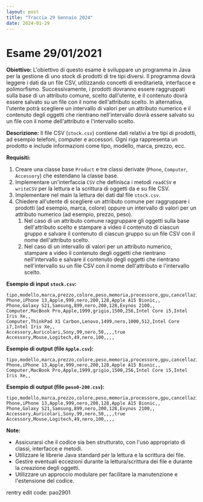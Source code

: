 ```yaml
---
layout: post
title: "Traccia 29 Gennaio 2024"
date: 2024-01-29
---
```


# Esame 29/01/2021

**Obiettivo:**
L'obiettivo di questo esame è sviluppare un programma in Java per la gestione di uno stock di prodotti di tre tipi diversi. Il programma dovrà leggere i dati da un file CSV, utilizzando concetti di ereditarietà, interfacce e polimorfismo. Successivamente, i prodotti dovranno essere raggruppati sulla base di un attributo comune, scelto dall'utente, e il contenuto dovrà essere salvato su un file con il nome dell'attributo scelto. In alternativa, l'utente potrà scegliere un intervallo di valori per un attributo numerico e il contenuto degli oggetti che rientrano nell'intervallo dovrà essere salvato su un file con il nome dell'attributo e l'intervallo scelto.

**Descrizione:**
Il file CSV (`stock.csv`) contiene dati relativi a tre tipi di prodotti, ad esempio telefoni, computer e accessori. Ogni riga rappresenta un prodotto e include informazioni come tipo, modello, marca, prezzo, ecc.

**Requisiti:**

1. Creare una classe base `Product` e tre classi derivate (`Phone`, `Computer`, `Accessory`) che estendano la classe base.
2. Implementare un'interfaccia `CSV` che definisca i metodi `readCSV` e `writeCSV` per la lettura e la scrittura di oggetti da e su file CSV.
3. Implementare nel main la lettura dei dati dal file `stock.csv`.
4. Chiedere all'utente di scegliere un attributo comune per raggruppare i prodotti (ad esempio, marca, colore) oppure un intervallo di valori per un attributo numerico (ad esempio, prezzo, peso).
   1. Nel caso di un attributo comune raggruppare gli oggetti sulla base dell'attributo scelto e stampare a video il contenuto di ciascun gruppo e salvare il contenuto di ciascun gruppo su un file CSV con il nome dell'attributo scelto.
   2. Nel caso di un intervallo di valori per un attributo numerico, stampare a video il contenuto degli oggetti che rientrano nell'intervallo e salvare il contenuto degli oggetti che rientrano nell'intervallo su un file CSV con il nome dell'attributo e l'intervallo scelto.

**Esempio di input `stock.csv`:**

```csv
tipo,modello,marca,prezzo,colore,peso,memoria,processore,gpu,cancellazioneRumore
Phone,iPhone 13,Apple,999,nero,200,128,Apple A15 Bionic,,
Phone,Galaxy S21,Samsung,899,nero,200,128,Exynos 2100,,
Computer,MacBook Pro,Apple,1999,grigio,1500,256,Intel Core i5,Intel Iris Xe,,
Computer,ThinkPad X1 Carbon,Lenovo,1499,nero,1000,512,Intel Core i7,Intel Iris Xe,,
Accessory,Auricolari,Sony,99,nero,50,,,,true
Accessory,Mouse,Logitech,49,nero,100,,,,

```

**Esempio di output (file `Apple.csv`):**

```csv
tipo,modello,marca,prezzo,colore,peso,memoria,processore,gpu,cancellazioneRumore
Phone,iPhone 13,Apple,999,nero,200,128,Apple A15 Bionic,,
Computer,MacBook Pro,Apple,1999,grigio,1500,256,Intel Core i5,Intel Iris Xe,,

```

**Esempio di output (file `peso0-200.csv`):**

```csv
tipo,modello,marca,prezzo,colore,peso,memoria,processore,gpu,cancellazioneRumore
Phone,iPhone 13,Apple,999,nero,200,128,Apple A15 Bionic,,
Phone,Galaxy S21,Samsung,899,nero,200,128,Exynos 2100,,
Accessory,Auricolari,Sony,99,nero,50,,,,true
Accessory,Mouse,Logitech,49,nero,100,,,,
```

**Note:**

- Assicurarsi che il codice sia ben strutturato, con l'uso appropriato di classi, interfacce e metodi.
- Utilizzare le librerie Java standard per la lettura e la scrittura dei file.
- Gestire eventuali eccezioni durante la lettura/scrittura dei file e durante la creazione degli oggetti.
- Utilizzare un approccio modulare per facilitare la manutenzione e l'estensione del codice.

rentry edit code: pao2901

